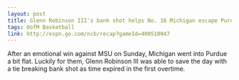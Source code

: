 ```yaml
---
layout: post
title: Glenn Robinson III's bank shot helps No. 16 Michigan escape Purdue
tags: UofM Basketball 
link: http://espn.go.com/ncb/recap?gameId=400510047
---
```


After an emotional win against MSU on Sunday, Michigan went into Purdue a bit flat.  Luckily for them, Glenn Robinson III was able to save the day with a tie breaking bank shot as time expired in the first overtime.
